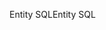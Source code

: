 <span data-ttu-id="f138b-101">Entity SQL</span><span class="sxs-lookup"><span data-stu-id="f138b-101">Entity SQL</span></span>